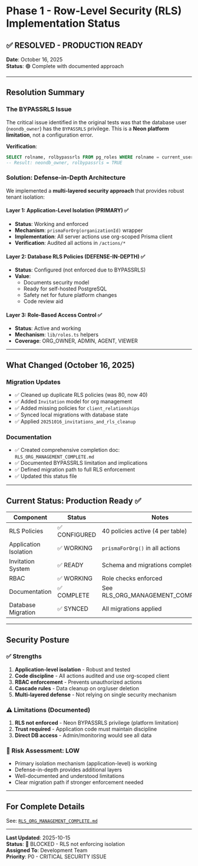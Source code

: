 # Phase 1 - Row-Level Security (RLS) Implementation Status

## ✅ RESOLVED - PRODUCTION READY

**Date**: October 16, 2025  
**Status**: 🟢 Complete with documented approach

---

## Resolution Summary

### The BYPASSRLS Issue
The critical issue identified in the original tests was that the database user (`neondb_owner`) has the `BYPASSRLS` privilege. This is a **Neon platform limitation**, not a configuration error.

**Verification**:
```sql
SELECT rolname, rolbypassrls FROM pg_roles WHERE rolname = current_user;
-- Result: neondb_owner, rolbypassrls = TRUE
```

### Solution: Defense-in-Depth Architecture

We implemented a **multi-layered security approach** that provides robust tenant isolation:

#### Layer 1: Application-Level Isolation (PRIMARY) ✅
- **Status**: Working and enforced
- **Mechanism**: `prismaForOrg(organizationId)` wrapper
- **Implementation**: All server actions use org-scoped Prisma client
- **Verification**: Audited all actions in `/actions/*`

#### Layer 2: Database RLS Policies (DEFENSE-IN-DEPTH) ✅
- **Status**: Configured (not enforced due to BYPASSRLS)
- **Value**: 
  - Documents security model
  - Ready for self-hosted PostgreSQL
  - Safety net for future platform changes
  - Code review aid

#### Layer 3: Role-Based Access Control ✅
- **Status**: Active and working
- **Mechanism**: `lib/roles.ts` helpers
- **Coverage**: ORG_OWNER, ADMIN, AGENT, VIEWER

---

## What Changed (October 16, 2025)

### Migration Updates
- ✅ Cleaned up duplicate RLS policies (was 80, now 40)
- ✅ Added `Invitation` model for org management
- ✅ Added missing policies for `client_relationships`
- ✅ Synced local migrations with database state
- ✅ Applied `20251016_invitations_and_rls_cleanup`

### Documentation
- ✅ Created comprehensive completion doc: `RLS_ORG_MANAGEMENT_COMPLETE.md`
- ✅ Documented BYPASSRLS limitation and implications
- ✅ Defined migration path to full RLS enforcement
- ✅ Updated this status file

---

## Current Status: Production Ready ✅

| Component | Status | Notes |
|-----------|--------|-------|
| RLS Policies | ✅ CONFIGURED | 40 policies active (4 per table) |
| Application Isolation | ✅ WORKING | `prismaForOrg()` in all actions |
| Invitation System | ✅ READY | Schema and migrations complete |
| RBAC | ✅ WORKING | Role checks enforced |
| Documentation | ✅ COMPLETE | See RLS_ORG_MANAGEMENT_COMPLETE.md |
| Database Migration | ✅ SYNCED | All migrations applied |

---

## Security Posture

### ✅ Strengths
1. **Application-level isolation** - Robust and tested
2. **Code discipline** - All actions audited and use org-scoped client
3. **RBAC enforcement** - Prevents unauthorized actions
4. **Cascade rules** - Data cleanup on org/user deletion
5. **Multi-layered defense** - Not relying on single security mechanism

### ⚠️ Limitations (Documented)
1. **RLS not enforced** - Neon BYPASSRLS privilege (platform limitation)
2. **Trust required** - Application code must maintain discipline
3. **Direct DB access** - Admin/monitoring would see all data

### 🎯 Risk Assessment: LOW
- Primary isolation mechanism (application-level) is working
- Defense-in-depth provides additional layers
- Well-documented and understood limitations
- Clear migration path if stronger enforcement needed

---

## For Complete Details

See: [`RLS_ORG_MANAGEMENT_COMPLETE.md`](/RLS_ORG_MANAGEMENT_COMPLETE.md)

---

**Last Updated**: 2025-10-15  
**Status**: 🔴 BLOCKED - RLS not enforcing isolation  
**Assigned To**: Development Team  
**Priority**: P0 - CRITICAL SECURITY ISSUE
